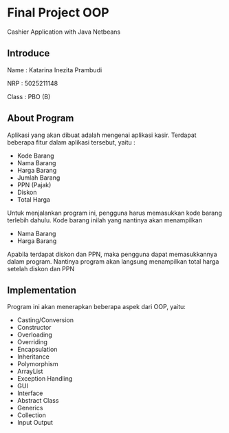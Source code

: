
# Final Project OOP

Cashier Application with Java Netbeans

## Introduce
Name : Katarina Inezita Prambudi

NRP : 5025211148

Class : PBO (B)

## About Program
Aplikasi yang akan dibuat adalah mengenai aplikasi kasir. Terdapat 
beberapa fitur dalam aplikasi tersebut, yaitu :

* Kode Barang
* Nama Barang
* Harga Barang
* Jumlah Barang
* PPN (Pajak)
* Diskon
* Total Harga 

Untuk menjalankan program ini, pengguna harus memasukkan kode barang terlebih dahulu. Kode barang inilah yang nantinya akan menampilkan 
* Nama Barang
* Harga Barang

Apabila terdapat diskon dan PPN, maka pengguna dapat memasukkannya dalam program. 
Nantinya program akan langsung
menampilkan total harga setelah diskon dan PPN 

## Implementation
Program ini akan menerapkan beberapa aspek dari OOP, yaitu:
* Casting/Conversion
* Constructor
* Overloading
* Overriding
* Encapsulation
* Inheritance
* Polymorphism
* ArrayList
* Exception Handling
* GUI
* Interface
* Abstract Class
* Generics
* Collection
* Input Output











